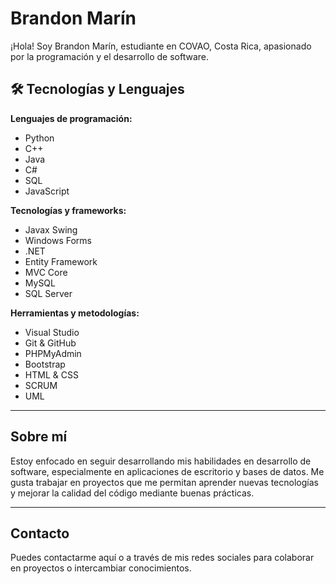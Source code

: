 # Brandon Marín

¡Hola! Soy Brandon Marín, estudiante en COVAO, Costa Rica, apasionado por la programación y el desarrollo de software.

## 🛠️ Tecnologías y Lenguajes

**Lenguajes de programación:**

* Python
* C++
* Java
* C#
* SQL
* JavaScript

**Tecnologías y frameworks:**

* Javax Swing
* Windows Forms
* .NET
* Entity Framework
* MVC Core
* MySQL
* SQL Server

**Herramientas y metodologías:**

* Visual Studio
* Git & GitHub
* PHPMyAdmin
* Bootstrap
* HTML & CSS
* SCRUM
* UML

---

## Sobre mí

Estoy enfocado en seguir desarrollando mis habilidades en desarrollo de software, especialmente en aplicaciones de escritorio y bases de datos. Me gusta trabajar en proyectos que me permitan aprender nuevas tecnologías y mejorar la calidad del código mediante buenas prácticas.

---

## Contacto

Puedes contactarme aquí o a través de mis redes sociales para colaborar en proyectos o intercambiar conocimientos.
